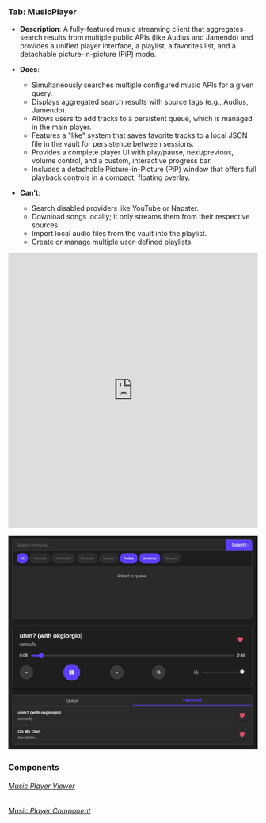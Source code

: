
### Tab: MusicPlayer

- **Description**: A fully-featured music streaming client that aggregates search results from multiple public APIs (like Audius and Jamendo) and provides a unified player interface, a playlist, a favorites list, and a detachable picture-in-picture (PiP) mode.

- **Does**:

    - Simultaneously searches multiple configured music APIs for a given query.
    - Displays aggregated search results with source tags (e.g., Audius, Jamendo).
    - Allows users to add tracks to a persistent queue, which is managed in the main player.
    - Features a "like" system that saves favorite tracks to a local JSON file in the vault for persistence between sessions.
    - Provides a complete player UI with play/pause, next/previous, volume control, and a custom, interactive progress bar.
    - Includes a detachable Picture-in-Picture (PiP) window that offers full playback controls in a compact, floating overlay.

- **Can’t**:

    - Search disabled providers like YouTube or Napster.
    - Download songs locally; it only streams them from their respective sources.
    - Import local audio files from the vault into the playlist.
    - Create or manage multiple user-defined playlists.


<iframe allowfullscreen src="https://www.youtube.com/embed/KS_PlZXM7uo" width="100%" height="555" frameborder="0" allow="accelerometer; autoplay; clipboard-write; encrypted-media; gyroscope; picture-in-picture" ></iframe>


![music_player.webp](/_RESOURCES/IMAGES/music_player.webp)




### Components

###### [Music Player Viewer](D.q.musicplayer.viewer.md)

###### [Music Player Component](D.q.musicplayer.component.md)

